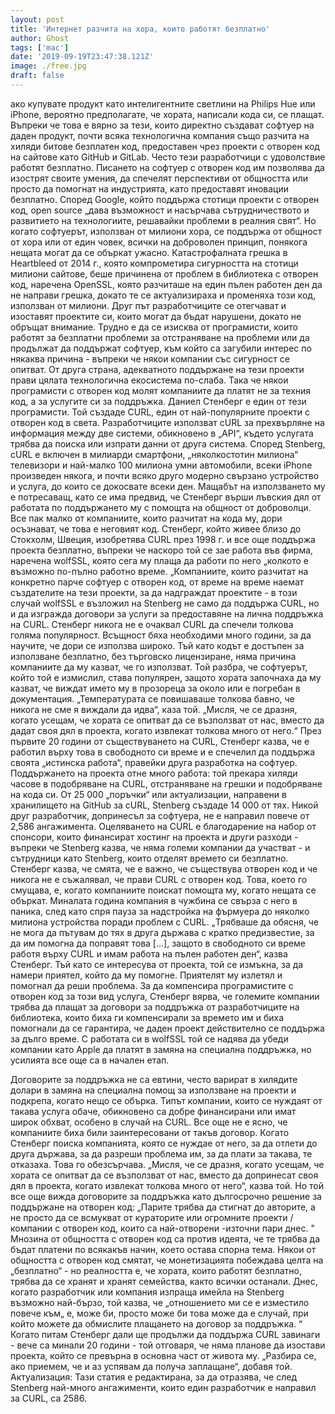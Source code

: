 ```yaml
---
layout: post
title: 'Интернет разчита на хора, които работят безплатно'
author: Ghost
tags: ['mac']
date: '2019-09-19T23:47:38.121Z'
image: ./free.jpg
draft: false
---
```


ако купувате продукт като интелигентните светлини на Philips Hue или iPhone, вероятно предполагате, че хората, написали кода си, се плащат. Въпреки че това е вярно за тези, които директно създават софтуер на даден продукт, почти всяка технологична компания също разчита на хиляди битове безплатен код, предоставен чрез проекти с отворен код на сайтове като GitHub и GitLab.
Често тези разработчици с удоволствие работят безплатно. Писането на софтуер с отворен код им позволява да изострят своите умения, да спечелят перспективи от общността или просто да помогнат на индустрията, като предоставят иновации безплатно. Според Google, който поддържа стотици проекти с отворен код, open source „дава възможност и насърчава сътрудничеството и развитието на технологиите, решавайки проблеми в реалния свят“.
Но когато софтуерът, използван от милиони хора, се поддържа от общност от хора или от един човек, всички на доброволен принцип, понякога нещата могат да се объркат ужасно. Катастрофалната грешка в Heartbleed от 2014 г., която компрометира сигурността на стотици милиони сайтове, беше причинена от проблем в библиотека с отворен код, наречена OpenSSL, която разчиташе на един пълен работен ден да не направи грешка, докато те се актуализираха и променяха този код, използван от милиони. Друг път разработчиците се отегчават и изоставят проектите си, които могат да бъдат нарушени, докато не обръщат внимание.
Трудно е да се изисква от програмисти, които работят за безплатни проблеми за отстраняване на проблеми или да продължат да поддържат софтуер, към който са загубили интерес по някаква причина - въпреки че някои компании със сигурност се опитват. От друга страна, адекватното поддържане на тези проекти прави цялата технологична екосистема по-слаба. Така че някои програмисти с отворен код молят компаниите да платят не за техния код, а за услугите си за поддръжка.
Даниел Стенберг е един от тези програмисти. Той създаде CURL, един от най-популярните проекти с отворен код в света.
Разработчиците използват cURL за прехвърляне на информация между две системи, обикновено в „API“, където услугата трябва да поиска или изпрати данни от друга система. Според Stenberg, cURL е включен в милиарди смартфони, „няколкостотин милиона“ телевизори и най-малко 100 милиона умни автомобили, всеки iPhone произведен някога, и почти всяко друго модерно свързано устройство и услуга, до които се докосвате всеки ден. Мащабът на използването му е потресаващ, като се има предвид, че Стенберг върши лъвския дял от работата по поддържането му с помощта на общност от доброволци. Все пак малко от компаниите, които разчитат на кода му, дори осъзнават, че това е неговият код.
Стенберг, който живее близо до Стокхолм, Швеция, изобретява CURL през 1998 г. и все още поддържа проекта безплатно, въпреки че наскоро той се зае работа във фирма, наречена wolfSSL, която сега му плаща да работи по него „колкото е възможно по-пълно работно време. „Компаниите, които разчитат на конкретно парче софтуер с отворен код, от време на време наемат създателите на тези проекти, за да надграждат проектите - в този случай wolfSSL е възложил на Stenberg не само да поддържа CURL, но и да изгражда договори за услуги за предоставяне на лична поддръжка на CURL.
Стенберг никога не е очаквал CURL да спечели толкова голяма популярност. Всъщност бяха необходими много години, за да научите, че дори се използва широко. Тъй като кодът е достъпен за използване безплатно, без търговско лицензиране, няма причина компаниите да му казват, че го използват. Той разбра, че софтуерът, който той е измислил, става популярен, защото хората започнаха да му казват, че виждат името му в прозореца за около или е погребан в документация. „Температурата се повишаваше толкова бавно, че никога не сме я виждали да идва“, каза той.
„Мисля, че се дразня, когато усещам, че хората се опитват да се възползват от нас, вместо да дадат своя дял в проекта, когато извлекат толкова много от него.“
През първите 20 години от съществуването на CURL, Стенберг казва, че е работил върху това в свободното си време и е спечелил да поддържа своята „истинска работа“, правейки друга разработка на софтуер. Поддържането на проекта отне много работа: той прекара хиляди часове в подобряване на CURL, отстраняване на грешки и подобряване на кода си. От 25 000 „поръчки“ или актуализации, направени в хранилището на GitHub за cURL, Stenberg създаде 14 000 от тях. Никой друг разработчик, допринесъл за софтуера, не е направил повече от 2,586 ангажимента.
Оцеляването на CURL е благодарение на набор от спонсори, които финансират хостинг на проекта и други разходи - въпреки че Stenberg казва, че няма големи компании да участват - и сътрудници като Stenberg, които отделят времето си безплатно. Стенберг казва, че смята, че е важно, че съществува отворен код и че никога не е съжалявал, че прави CURL с отворен код. Това, което го смущава, е, когато компаниите поискат помощта му, когато нещата се объркат.
Миналата година компания в чужбина се свърза с него в паника, след като спря пауза за надстройка на фърмуера до няколко милиона устройства поради проблем с CURL. „Трябваше да обясня, че не мога да пътувам до тях в друга държава с кратко предизвестие, за да им помогна да поправят това […], защото в свободното си време работя върху CURL и имам работа на пълен работен ден“, казва Стенберг.
Тъй като се интересува от проекта, той се измъкна, за да намери приятел, който да му помогне. Приятелят му излетял и помогнал да реши проблема.
За да компенсира програмистите с отворен код за този вид услуга, Стенберг вярва, че големите компании трябва да плащат за договори за поддръжка от разработчиците на библиотека, които биха ги компенсирали за времето им и биха помогнали да се гарантира, че даден проект действително се поддържа за дълго време. С работата си в wolfSSL той се надява да убеди компании като Apple да платят в замяна на специална поддръжка, но усилията все още са в начален етап.

Договорите за поддръжка не са евтини, често варират в хилядите долари в замяна на специална помощ за използване на проекти и подкрепа, когато нещо се обърка. Типът компании, които се нуждаят от такава услуга обаче, обикновено са добре финансирани или имат широк обхват, особено в случай на CURL.
Все още не е ясно, че компаниите биха били заинтересовани от такъв договор. Когато Стенберг поиска компанията, която се нуждае от него, за да отлети до друга държава, за да разреши проблема им, за да плати за такава, те отказаха.
Това го обезсърчава. „Мисля, че се дразня, когато усещам, че хората се опитват да се възползват от нас, вместо да допринесат своя дял в проекта, когато извлекат толкова много от него“, казва той. Но той все още вижда договорите за поддръжка като дългосрочно решение за поддържане на отворен код: „Парите трябва да стигнат до авторите, а не просто да се всмукват от кураторите или огромните проекти / компании с отворен код, които са най-отворени -източни пари днес. "
Мнозина от общността с отворен код са против идеята, че те трябва да бъдат платени по всякакъв начин, което остава спорна тема. Някои от общността с отворен код смятат, че монетизацията побеждава целта на „безплатно“ - но реалността е, че хората, които работят безплатно, трябва да се хранят и хранят семейства, както всички останали.
Днес, когато разработчик или компания изпраща имейла на Stenberg възможно най-бързо, той казва, че „отношението ми се е изместило повече към„ е, може би, просто може би това може да е случай, при който можете да обмислите плащането на договор за поддръжка. “
Когато питам Стенберг дали ще продължи да поддържа CURL завинаги - вече са минали 20 години - той отговаря, че няма планове да изостави проекта, който се превърна в основна част от живота му.
„Разбира се, ако приемем, че и аз успявам да получа заплащане“, добавя той.
Актуализация: Тази статия е редактирана, за да отразява, че след Stenberg най-много ангажименти, които един разработчик е направил за CURL, са 2586.